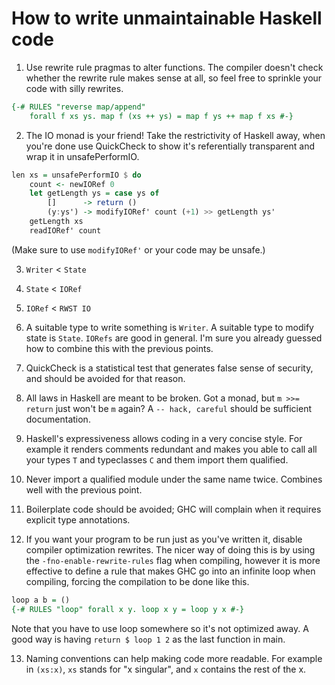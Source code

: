 # How to write unmaintainable Haskell code

1. Use rewrite rule pragmas to alter functions. The compiler doesn't check whether the rewrite rule makes sense at all, so feel free to sprinkle your code with silly rewrites.
```haskell
{-# RULES "reverse map/append"
    forall f xs ys. map f (xs ++ ys) = map f ys ++ map f xs #-}
```

2. The IO monad is your friend! Take the restrictivity of Haskell away, when you're done use QuickCheck to show  it's referentially transparent and wrap it in unsafePerformIO.
```haskell
len xs = unsafePerformIO $ do
    count <- newIORef 0
    let getLength ys = case ys of
        []      -> return ()
        (y:ys') -> modifyIORef' count (+1) >> getLength ys'
    getLength xs
    readIORef' count
```
(Make sure to use `modifyIORef'` or your code may be unsafe.)

3. `Writer` < `State`

4. `State` < `IORef`

5. `IORef` < `RWST IO`

6. A suitable type to write something is `Writer`. A suitable type to modify state is `State`. `IORefs` are good in general. I'm sure you already guessed how to combine this with the previous points.

7. QuickCheck is a statistical test that generates false sense of security, and should be avoided for that reason.

8. All laws in Haskell are meant to be broken. Got a monad, but `m >>= return` just won't be `m` again? A `-- hack, careful` should be sufficient documentation.

9. Haskell's expressiveness allows coding in a very concise style. For example it renders comments redundant and makes you able to call all your types `T` and typeclasses `C` and them import them qualified.

10. Never import a qualified module under the same name twice. Combines well with the previous point.

11. Boilerplate code should be avoided; GHC will complain when it requires explicit type annotations.

12. If you want your program to be run just as you've written it, disable compiler optimization rewrites. The nicer way of doing this is by using the `-fno-enable-rewrite-rules` flag when compiling, however it is more effective to define a rule that makes GHC go into an infinite loop when compiling, forcing the compilation to be done like this.
```haskell
loop a b = ()
{-# RULES "loop" forall x y. loop x y = loop y x #-}
```
Note that you have to use loop somewhere so it's not optimized away. A good way is having `return $ loop 1 2` as the last function in main.

13. Naming conventions can help making code more readable. For example in `(xs:x)`, `xs` stands for "x singular", and `x` contains the rest of the x.